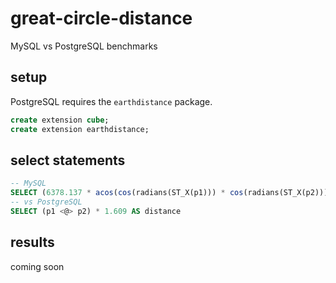 # great-circle-distance
MySQL vs PostgreSQL benchmarks

## setup
PostgreSQL requires the `earthdistance` package.

```sql
create extension cube;
create extension earthdistance;
```

## select statements
```sql
-- MySQL
SELECT (6378.137 * acos(cos(radians(ST_X(p1))) * cos(radians(ST_X(p2))) * cos(radians(ST_Y(p2)) - radians(ST_Y(p1))) + sin(radians(ST_X(p1))) * sin(radians(ST_X(p2))))) AS distance
-- vs PostgreSQL
SELECT (p1 <@> p2) * 1.609 AS distance
```

## results
coming soon
